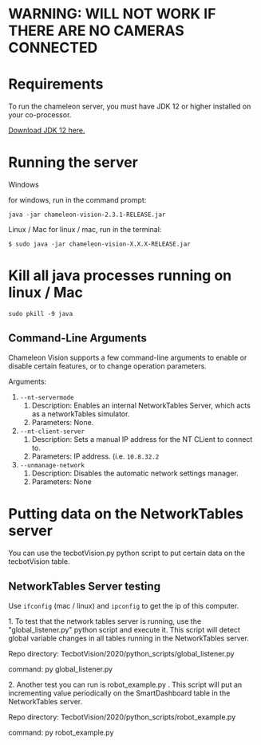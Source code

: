 
<h1>WARNING: WILL NOT WORK IF THERE ARE NO CAMERAS CONNECTED</h1>
<p>
<h1>Requirements</h1>
To run the chameleon server, you must have JDK 12 or higher installed on your co-processor.

[Download JDK 12 here.](https://bell-sw.com/pages/liberica_install_guide-12.0.2)


<p>
<h1>Running the server</h1>
Windows
<p>
for windows, run in the command prompt:

	java -jar chameleon-vision-2.3.1-RELEASE.jar
<p>
Linux / Mac
for linux / mac, run in the terminal:
	
	$ sudo java -jar chameleon-vision-X.X.X-RELEASE.jar
<p>
	
<h1>Kill all java processes running on linux / Mac</h1>
<code>sudo pkill -9 java</code>


**<h2>Command-Line Arguments</h2>**

Chameleon Vision supports a few command-line arguments to enable or disable certain features, or to change operation parameters.

Arguments:
1. <code>--nt-servermode</code>
	1. Description:
		Enables an internal NetworkTables Server, which acts as a networkTables 		simulator.
	2. Parameters:
		None.
2. <code>--nt-client-server</code>
	1. Description:
		Sets a manual IP address for the NT CLient to connect to.
	2. Parameters:
		IP address.
		(i.e. <code>10.8.32.2</code>
3. <code>--unmanage-network</code>
	1. Description:
		Disables the automatic network settings manager.
	2. Parameters:
		None
<p>

**<h1>Putting data on the NetworkTables server</h1>**
You can use the tecbotVision.py python script to put certain data on the tecbotVision table.
<p>

**<h2>NetworkTables Server testing</h2>**
Use <code>ifconfig</code> (mac / linux) and <code>ipconfig</code> to get the ip of this computer.
<p>
1. To test that the network tables server is running, use the "global_listener.py" python script and execute it. This script will detect 	global variable changes in all tables running in the NetworkTables server.
	<p>Repo directory: TecbotVision/2020/python_scripts/global_listener.py
	<p>command: py global_listener.py
<p>
<p>
2. Another test you can run is robot_example.py . This script will put an incrementing value periodically on the SmartDashboard table in 	the NetworkTables server.
	<p>Repo directory: TecbotVision/2020/python_scripts/robot_example.py
	<p>command: py robot_example.py

